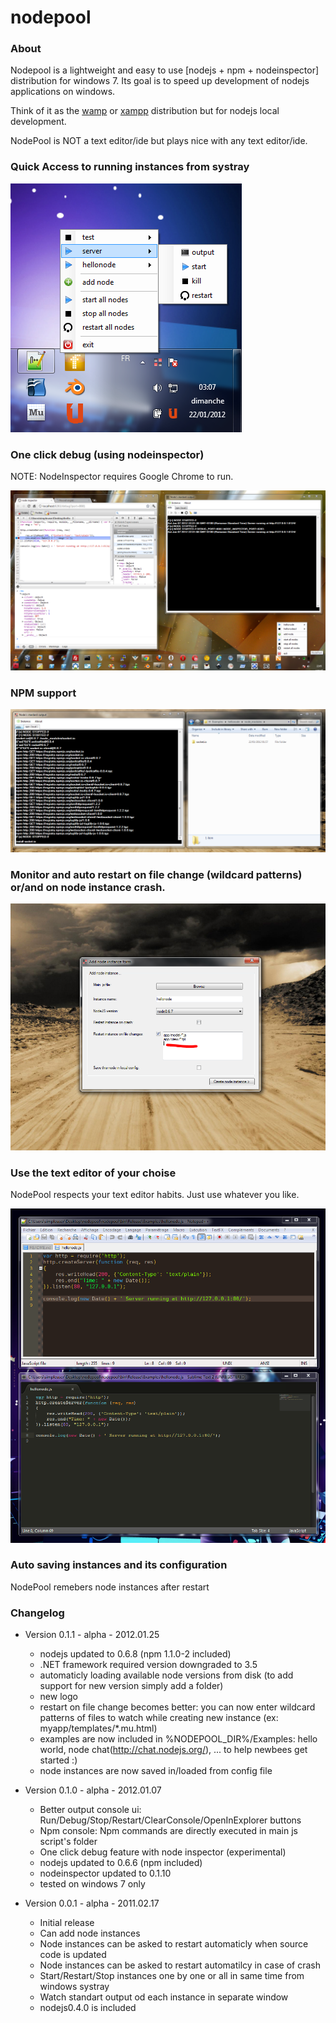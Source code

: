 
nodepool
===

### About

Nodepool is a lightweight and easy to use [nodejs + npm + nodeinspector] distribution for windows 7. Its goal is to speed up development of nodejs applications on windows.

Think of it as the [wamp](http://wampserver.com/en/) or [xampp](http://www.apachefriends.org/fr/xampp.html) distribution but for nodejs local development.

NodePool is NOT a text editor/ide but plays nice with any text editor/ide.





### Quick Access to running instances from systray

![Screenshot](https://github.com/dchapkine/nodepool/raw/master/doc/screen-systray.png "Screenshot")



### One click debug (using nodeinspector)

NOTE: NodeInspector requires Google Chrome to run.

![Screenshot](https://github.com/dchapkine/nodepool/raw/master/doc/screen-debug.png "Screenshot")



### NPM support

![Screenshot](https://github.com/dchapkine/nodepool/raw/master/doc/screen-npm.png "Screenshot")




### Monitor and auto restart on file change (wildcard patterns) or/and on node instance crash.

![Screenshot](https://github.com/dchapkine/nodepool/raw/master/doc/screen-auto-restart.png "Screenshot")



### Use the text editor of your choise

NodePool respects your text editor habits. Just use whatever you like.

![Screenshot](https://github.com/dchapkine/nodepool/raw/master/doc/screen-texteditor.png "Screenshot")



### Auto saving instances and its configuration

NodePool remebers node instances after restart




### Changelog


+ Version 0.1.1 - alpha - 2012.01.25
	+ nodejs updated to 0.6.8 (npm 1.1.0-2 included)
	+ .NET framework required version downgraded to 3.5
	+ automaticly loading available node versions from disk (to add support for new version simply add a folder)
	+ new logo
	+ restart on file change becomes better: you can now enter wildcard patterns of files to watch while creating new instance (ex: myapp/templates/*.mu.html)
	+ examples are now included in %NODEPOOL_DIR%/Examples: hello world, node chat(http://chat.nodejs.org/), ... to help newbees get started :)
	+ node instances are now saved in/loaded from config file
	
						
+ Version 0.1.0 - alpha - 2012.01.07
	+ Better output console ui: Run/Debug/Stop/Restart/ClearConsole/OpenInExplorer buttons
	+ Npm console: Npm commands are directly executed in main js script's folder
	+ One click debug feature with node inspector (experimental)
	+ nodejs updated to 0.6.6 (npm included)
	+ nodeinspector updated to 0.1.10
	+ tested on windows 7 only
	

+ Version 0.0.1 - alpha - 2011.02.17
	+ Initial release
	+ Can add node instances
	+ Node instances can be asked to restart automaticly when source code is updated
	+ Node instances can be asked to restart automatilcy in case of crash
	+ Start/Restart/Stop instances one by one or all in same time from windows systray
	+ Watch standart output od each instance in separate window
	+ nodejs0.4.0 is included

	
	
	
